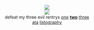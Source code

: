 <div align="center">

![](https://komarev.com/ghpvc/?username=yaoidemon&label=hi+friends&style=flat&color=c57a7f&base=4000&abbreviated=true)  
![](https://files.catbox.moe/ul0eo1.webp)  
defeat my three evil rentrys
[one](https://rentry.co/prsk) [**two**](https://rentry.co/sern) [three](https://rentry.co/rong)  
[ata](https://sern.atabook.org/) [listography](https://listography.com/saerin)
